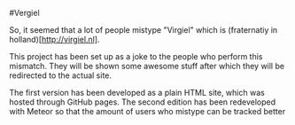 #Vergiel

So, it seemed that a lot of people mistype "Virgiel" which is (fraternatiy in holland)[http://virgiel.nl].

This project has been set up as a joke to the people who perform this mismatch. They will be shown some awesome stuff after which they will be redirected to the actual site.

The first version has been developed as a plain HTML site, which was hosted through GitHub pages. The second edition has been redeveloped with Meteor so that the amount of users who mistype can be tracked better